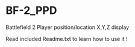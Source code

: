 # BF-2_PPD

Battlefield 2 Player position/location X,Y,Z display

Read included Readme.txt to learn how to use it !
